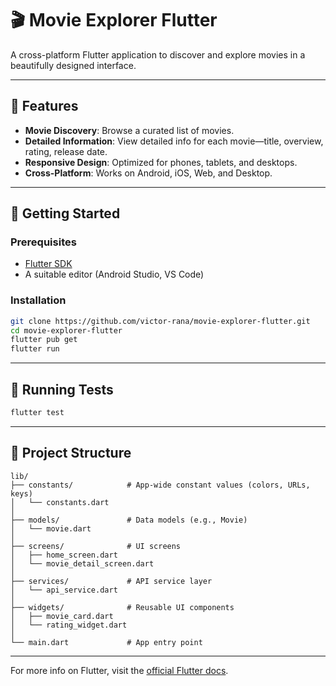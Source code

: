 # 🎬 Movie Explorer Flutter

A cross-platform Flutter application to discover and explore movies in a beautifully designed interface.

---

## 📱 Features

- **Movie Discovery**: Browse a curated list of movies.
- **Detailed Information**: View detailed info for each movie—title, overview, rating, release date.
- **Responsive Design**: Optimized for phones, tablets, and desktops.
- **Cross-Platform**: Works on Android, iOS, Web, and Desktop.

---

## 🚀 Getting Started

### Prerequisites

- [Flutter SDK](https://flutter.dev/docs/get-started/install)
- A suitable editor (Android Studio, VS Code)

### Installation

```bash
git clone https://github.com/victor-rana/movie-explorer-flutter.git
cd movie-explorer-flutter
flutter pub get
flutter run
```

---

## 🧪 Running Tests

```bash
flutter test
```

---

## 📂 Project Structure

```plaintext
lib/
├── constants/            # App-wide constant values (colors, URLs, keys)
│   └── constants.dart
│
├── models/               # Data models (e.g., Movie)
│   └── movie.dart
│
├── screens/              # UI screens
│   ├── home_screen.dart
│   └── movie_detail_screen.dart
│
├── services/             # API service layer
│   └── api_service.dart
│
├── widgets/              # Reusable UI components
│   ├── movie_card.dart
│   └── rating_widget.dart
│
└── main.dart             # App entry point
```

---

For more info on Flutter, visit the [official Flutter docs](https://flutter.dev/docs).

